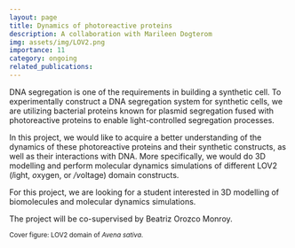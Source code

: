 ```yaml
---
layout: page
title: Dynamics of photoreactive proteins
description: A collaboration with Marileen Dogterom
img: assets/img/LOV2.png
importance: 11
category: ongoing
related_publications: 
---
```


DNA segregation is one of the requirements in building a synthetic cell. To experimentally construct a DNA segregation system for synthetic cells, we are utilizing bacterial proteins known for plasmid segregation fused with photoreactive proteins to enable light-controlled segregation processes. 

In this project, we would like to acquire a better understanding of the dynamics of these photoreactive proteins and their synthetic constructs, as well as their interactions with DNA. More specifically, we would do 3D modelling and perform molecular dynamics simulations of different LOV2 (<i>l</i>ight, <i>o</i>xygen, or <i>/v</i>oltage) domain constructs.

For this project, we are looking for a student interested in 3D modelling of biomolecules and molecular dynamics simulations.

The project will be co-supervised by Beatriz Orozco Monroy.

<small>Cover figure: LOV2 domain of <i>Avena sativa</i>. </small>
